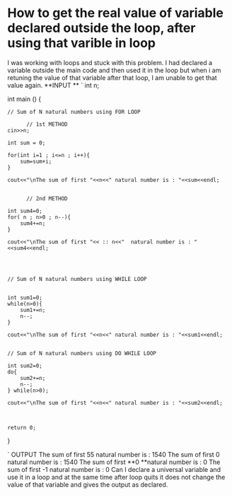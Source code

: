 
# How to get the real value of variable declared outside the loop, after using that varible in loop

I was working with loops and stuck with this problem.
I had declared a variable outside the main code and then used it in the loop but when i am retuning the value of that variable after that loop, I am unable to get that value again.
**INPUT **
`
int n;

int main () {

    // Sum of N natural numbers using FOR LOOP

          // 1st METHOD
    cin>>n;

    int sum = 0;

    for(int i=1 ; i<=n ; i++){
        sum=sum+i;
    }

    cout<<"\nThe sum of first "<<n<<" natural number is : "<<sum<<endl;


          // 2nd METHOD

    int sum4=0;
    for( n ; n>0 ; n--){
        sum4+=n;
    }

    cout<<"\nThe sum of first "<< :: n<<"  natural number is : "<<sum4<<endl;




    // Sum of N natural numbers using WHILE LOOP


    int sum1=0;
    while(n>0){
        sum1+=n;
        n--;
    }

    cout<<"\nThe sum of first "<<n<<" natural number is : "<<sum1<<endl;


    // Sum of N natural numbers using DO WHILE LOOP

    int sum2=0;
    do{
        sum2+=n;
        n--;
    } while(n>0);

    cout<<"\nThe sum of first "<<n<<" natural number is : "<<sum2<<endl;



    return 0;

}

`
OUTPUT
The sum of first 55 natural number is : 1540
The sum of first 0  natural number is : 1540
The sum of first **0 **natural number is : 0
The sum of first -1 natural number is : 0
Can I declare a universal variable and use it in a loop and at the same time after loop quits it does not change the value of that variable and gives the output as declared.

        